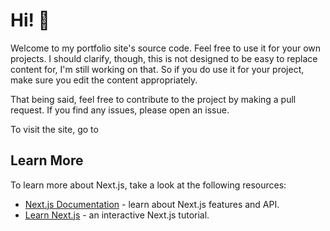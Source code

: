 # Hi! 👋

Welcome to my portfolio site's source code. Feel free to use it for your own projects. I should clarify, though, this is not designed to be easy to replace content for, I'm still working on that. So if you do use it for your project, make sure you edit the content appropriately.

That being said, feel free to contribute to the project by making a pull request. If you find any issues, please open an issue.

To visit the site, go to 
<!-- [`hetthakkar.me`](https://hetthakkar.me). -->

## Learn More

To learn more about Next.js, take a look at the following resources:

- [Next.js Documentation](https://nextjs.org/docs) - learn about Next.js features and API.
- [Learn Next.js](https://nextjs.org/learn) - an interactive Next.js tutorial.
